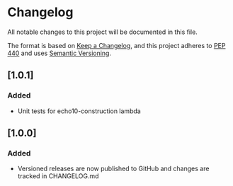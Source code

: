 # Changelog

All notable changes to this project will be documented in this file.

The format is based on [Keep a Changelog](https://keepachangelog.com/en/1.0.0/),
and this project adheres to [PEP 440](https://www.python.org/dev/peps/pep-0440/)
and uses [Semantic Versioning](https://semver.org/spec/v2.0.0.html).

## [1.0.1]
### Added
- Unit tests for echo10-construction lambda

## [1.0.0]
### Added
- Versioned releases are now published to GitHub and changes are tracked in CHANGELOG.md
